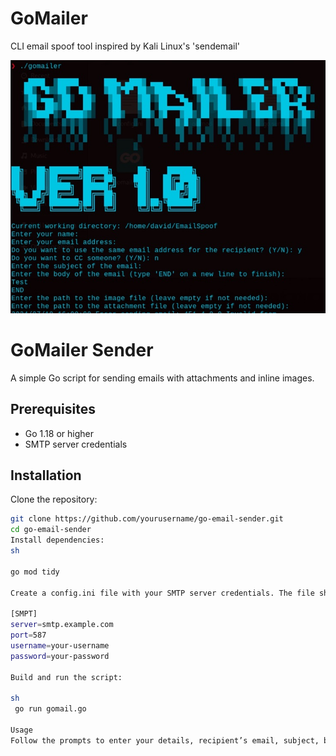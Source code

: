 # GoMailer
 CLI email spoof tool inspired by Kali Linux's 'sendemail'

 ![Alt text](/gomail.jpg)
 

# GoMailer Sender

A simple Go script for sending emails with attachments and inline images. 

## Prerequisites

- Go 1.18 or higher
- SMTP server credentials

## Installation 

Clone the repository:
   ```sh
   git clone https://github.com/yourusername/go-email-sender.git
   cd go-email-sender
   Install dependencies: 
   sh

go mod tidy

Create a config.ini file with your SMTP server credentials. The file should include: 

[SMPT]
server=smtp.example.com
port=587
username=your-username
password=your-password

Build and run the script:

sh
    go run gomail.go

Usage
Follow the prompts to enter your details, recipient’s email, subject, body, and optional attachments.
